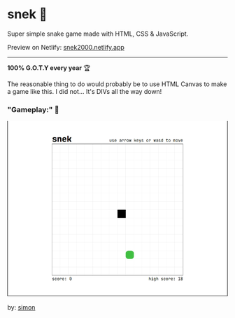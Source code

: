 # snek 🐍

Super simple snake game made with HTML, CSS & JavaScript.

Preview on Netlify: [snek2000.netlify.app](https://snek2000.netlify.app/)

---

**100% G.O.T.Y every year** 🏆

The reasonable thing to do would probably be to use HTML Canvas to make a game like this. I did not...
It's DIVs all the way down!

### **"Gameplay:"** 👀

<img src="gameplay.gif" alt="Gameplay gif of snek" width=600/>

by: [simon](https://github.com/simon-off/)

